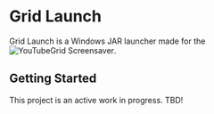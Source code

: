# Grid Launch

Grid Launch is a Windows JAR launcher made for the ![YouTubeGrid Screensaver](https://github.com/dantheman213/youtubegrid-screensaver).

## Getting Started

This project is an active work in progress. TBD!
